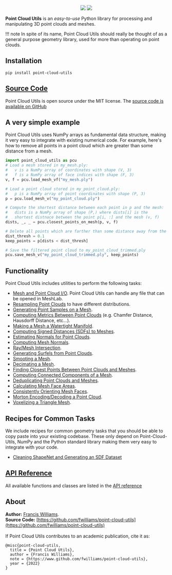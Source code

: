 <p align="center">
  <img src="imgs/logo_crop.png">
  <img src="imgs/pcu_teaser_3.png">
</p>

**Point Cloud Utils** is an _easy-to-use_ Python library for processing
and manipulating 3D point clouds and meshes.

!!! note
    In spite of its name, Point Cloud Utils should really be thought of as a general purpose geometry library, used for more than operating on point clouds.

## Installation
``` shell
pip install point-cloud-utils
```

## [Source Code](https://github.com/fwilliams/point-cloud-utils)
Point Cloud Utils is open source under the MIT license. The [source code is available on GitHub](https://github.com/fwilliams/point-cloud-utils)

## A very simple example
Point Cloud Utils uses NumPy arrays as fundamental data structure, making it very easy to integrate with existing numerical code.
For example, here's how to remove all points in a point cloud which are greater than some distance from a mesh.

``` py
import point_cloud_utils as pcu
# Load a mesh stored in my_mesh.ply:
#   v is a NumPy array of coordinates with shape (V, 3)
#   f is a NumPy array of face indices with shape (F, 3)
v, f = pcu.load_mesh_vf("my_mesh.ply")

# Load a point cloud stored in my_point_cloud.ply:
#   p is a NumPy array of point coordinates with shape (P, 3)
p = pcu.load_mesh_v("my_point_cloud.ply")

# Compute the shortest distance between each point in p and the mesh:
#   dists is a NumPy array of shape (P,) where dists[i] is the
#   shortest distnace between the point p[i, :] and the mesh (v, f)
dists, _, _ = pcu.closest_points_on_mesh(p, v, f)

# Delete all points which are farther than some distance away from the mesh
dist_thresh = 0.1
keep_points = p[dists < dist_thresh]

# Save the filtered point cloud to my_point_cloud_trimmed.ply
pcu.save_mesh_v("my_point_cloud_trimmed.ply", keep_points)
```



## Functionality
Point Cloud Utils includes utilities to perform the following tasks:

* [Mesh and Point Cloud I/O](sections/mesh_io). Point Cloud Utils can handle any file that can be opened in MeshLab.
* [Resampling Point Clouds](sections/point_cloud_resampling) to have different distributions.
* [Generating Point Samples on a Mesh](sections/mesh_sampling).
* [Computing Metrics Between Point Clouds](sections/shape_metrics) (e.g. Chamfer Distance, Hausdorff Distance, etc...).
* [Making a Mesh a Watertight Manifold](sections/watertight_manifold).
* [Computing Signed Distances (SDFs) to Meshes](sections/mesh_sdf).
* [Estimating Normals for Point Clouds](sections/point_cloud_normal_estimation).
* [Computing Mesh Normals](sections/mesh_normal_estimation).
* [Ray/Mesh Intersection](sections/ray_mesh_intersection).
* [Generating Surfels from Point Clouds](sections/surfels).
* [Smooting a Mesh](sections/mesh_smoothing).
* [Decimating a Mesh](sections/mesh_decimation).
* [Finding Closest Points Between Point Clouds and Meshes](sections/closest_point_on_mesh).
* [Computing Connected Components of a Mesh](sections/computing_connected_components_of_a_mesh).
* [Deduplicating Point Clouds and Meshes](sections/deduplicating_point_clouds_and_meshes).
* [Calculating Mesh Face Areas](sections/calculating_mesh_face_areas).
* [Consistently Orienting Mesh Faces](sections/consistently_orienting_mesh_faces.md).
* [Morton Encoding/Decoding a Point Cloud](sections/morton_coding.md).
* [Voxelizing a Triangle Mesh](sections/voxelizing_a_triangle_mesh.md).

## Recipes for Common Tasks
We include recipes for common geometry tasks that you should be able to copy paste into your existing codebase. These only depend on Point-Cloud-Utils, NumPy and the Python standard library making them very easy to integrate with your code.

* [Cleaning ShapeNet and Generating an SDF Dataset](sections/cleaning_shapenet)

## [API Reference](sections/api_reference.md)
All available functions and classes are listed in the [API reference](sections/api_reference.md)

## About
**Author:** [Francis Williams](https://www.fwilliams.info).
<br>
**Source Code:** [https://github.com/fwilliams/point-cloud-utils](https://github.com/fwilliams/point-cloud-utils)
<br><br>
If Point Cloud Utils contributes to an academic publication, cite it as:
```
@misc{point-cloud-utils,
  title = {Point Cloud Utils},
  author = {Francis Williams},
  note = {https://www.github.com/fwilliams/point-cloud-utils},
  year = {2022}
}
```